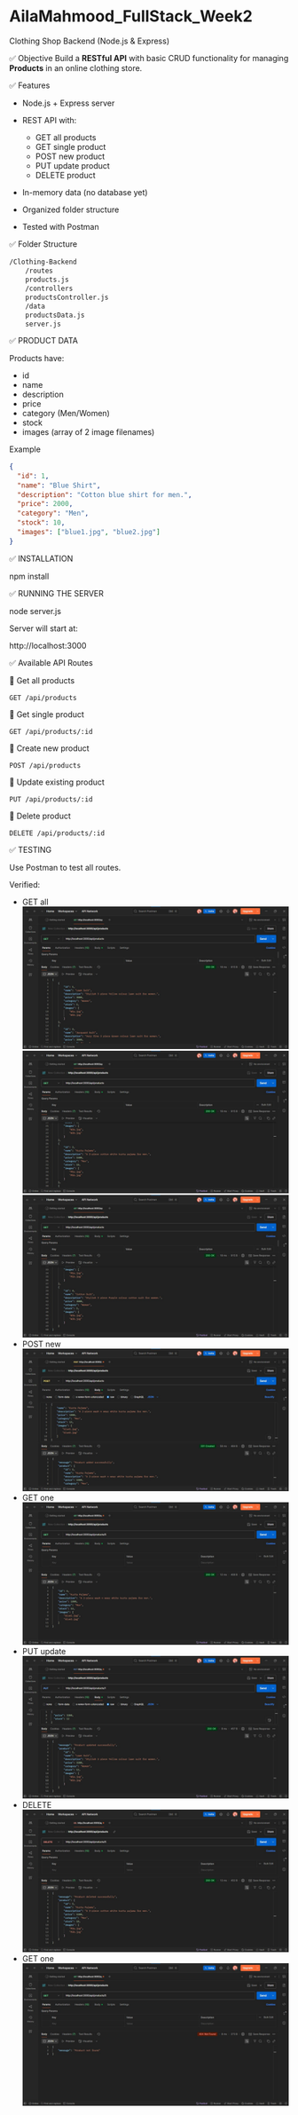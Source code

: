 # AilaMahmood_FullStack_Week2
 Clothing Shop Backend (Node.js & Express)

 ✅ Objective
Build a **RESTful API** with basic CRUD functionality for managing **Products** in an online clothing store.

✅ Features
- Node.js + Express server
- REST API with:
  - GET all products
  - GET single product
  - POST new product
  - PUT update product
  - DELETE product

- In-memory data (no database yet)
- Organized folder structure
- Tested with Postman

✅ Folder Structure

    /Clothing-Backend
        /routes
        products.js
        /controllers
        productsController.js
        /data
        productsData.js
        server.js

✅ PRODUCT DATA 

Products have:
  - id
  - name
  - description
  - price
  - category (Men/Women)
  - stock
  - images (array of 2 image filenames)

Example
```json
{
  "id": 1,
  "name": "Blue Shirt",
  "description": "Cotton blue shirt for men.",
  "price": 2000,
  "category": "Men",
  "stock": 10,
  "images": ["blue1.jpg", "blue2.jpg"]
}
```

✅ INSTALLATION

npm install

✅ RUNNING THE SERVER

node server.js

Server will start at:

   http://localhost:3000

✅ Available API Routes

📌 Get all products

    GET /api/products

📌 Get single product

    GET /api/products/:id

📌 Create new product

    POST /api/products

📌 Update existing product

    PUT /api/products/:id

📌 Delete product

    DELETE /api/products/:id

✅ TESTING

Use Postman to test all routes.

Verified:
- GET all
    ![GET all products](Postman_test_images/1.GET_All.jpg) 
    ![GET all products](Postman_test_images/2.GET_All.jpg)
    ![GET all products](Postman_test_images/3.GET_All.jpg)  
- POST new
    ![GET all products](Postman_test_images/4.POST.jpg)
- GET one
    ![GET all products](Postman_test_images/5.GET_by_id.jpg)   
- PUT update
    ![GET all products](Postman_test_images/6.PUT.jpg)
- DELETE
    ![GET all products](Postman_test_images/7.DELETE.jpg)
- GET one
    ![GET all products](Postman_test_images/8.GET_by_id_not_found.jpg) 
